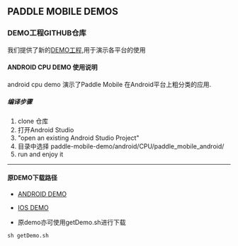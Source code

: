 ## PADDLE MOBILE DEMOS

### DEMO工程GITHUB仓库

我们提供了新的[DEMO工程](https://github.com/xiebaiyuan/paddle-mobile-demo),用于演示各平台的使用

#### ANDROID CPU DEMO 使用说明
android cpu demo 演示了Paddle Mobile 在Android平台上粗分类的应用.

##### 编译步骤
1. clone 仓库
2. 打开Android Studio
3. "open an existing Android Studio Project"
4. 目录中选择 paddle-mobile-demo/android/CPU/paddle_mobile_android/
5. run and enjoy it

---

#### 原DEMO下载路径
- [ANDROID DEMO](http://mms-graph.bj.bcebos.com/paddle-mobile%2FPaddleMobile_Android.zip)

- [IOS DEMO](http://mms-graph.bj.bcebos.com/paddle-mobile%2FPaddleMobileDemo_iOS.zip)

- 原demo亦可使用getDemo.sh进行下载

```
sh getDemo.sh
```
